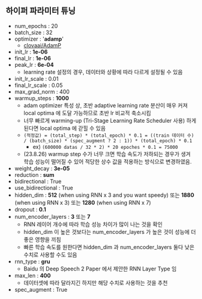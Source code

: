 ## 하이퍼 파라미터 튜닝
  - num_epochs : 20
  - batch_size : 32
  - optimizer : '**adamp**'
    - [clovaai/AdamP](https://github.com/clovaai/AdamP)
  - init_lr : **1e-06**
  - final_lr : **1e-06**
  - peak_lr : **6e-04**
    - learning rate 설정의 경우, 데이터와 상황에 따라 다르게 설정될 수 있음
  - init_lr_scale : 0.01
  - final_lr_scale : 0.05
  - max_grad_norm : 400
  - warmup_steps : **1000**
    - adam optimizer 특성 상, 초반 adaptive learning rate 분산이 매우 커져 local optima 에 도달 가능하므로 초반 lr 비교적 축소시킴
    - 너무 빠르게 warming-up (Tri-Stage Learning Rate Scheduler 사용) 하게 된다면 local optima 에 갇힐 수 있음
    - `(적정값) = (total_step) * (total_epoch) * 0.1 = ((train 데이터 수) / (batch_size) * (spec_augment ? 2 : 1)) * (total_epoch) * 0.1`
      - ex) `(600000 datas / 32 * 2) * 20 epoches * 0.1 = 75000`
    - (23.8.26) warmup step 수가 너무 크면 학습 속도가 저하되는 경우가 생겨 학습 성능이 떨어질 수 있어 적당한 상수 값을 적용하는 방식으로 변경하였음.
  - weight_decay : **3e-05**
  - reduction : **sum**
  - bidirectional : True
  - use_bidirectional : True
  - hidden_dim : **512** (when using RNN x 3 and you want speedy) 또는 **1880** (when using RNN x 3) 또는 **1280** (when using RNN x 7)
  - dropout : **0.1**
  - num_encoder_layers : **3** 또는 **7**
    - RNN 레이어 개수에 따라 학습 성능 차이가 많이 나는 것을 확인
    - hidden_dim 이 높은 것보다는 num_encoder_layers 가 높은 것이 성능에 더 좋은 영향을 끼침
    - 빠른 학습 속도를 원한다면 hidden_dim 과 num_encoder_layers 둘다 낮은 수치로 사용할 수도 있음
  - rnn_type : **gru**
    - Baidu 의 Deep Speech 2 Paper 에서 제안한 RNN Layer Type 임
  - max_len : **400**
    - 데이터셋에 따라 달라지긴 하지만 해당 수치로 사용하는 것을 추천
  - spec_augment : True

